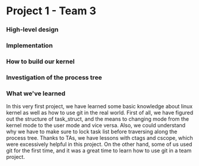 # Project 1 - Team 3

### High-level design

### Implementation

### How to build our kernel

### Investigation of the process tree

### What we've learned

In this very first project, we have learned some basic knowledge about linux kernel as well as how to use git in the real world. First of all, we have figured out the structure of task_struct, and the means to changing mode from the kernel mode to the user mode and vice versa. Also, we could understand why we have to make sure to lock task list before traversing along the process tree. Thanks to TAs, we have lessons with ctags and cscope, which were excessively helpful in this project. On the other hand, some of us used git for the first time, and it was a great time to learn how to use git in a team project.
